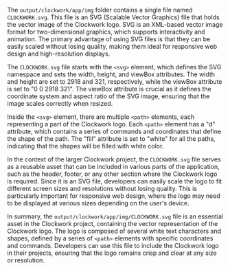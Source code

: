 The `output/clockwork/app/img` folder contains a single file named `CLOCKWORK.svg`. This file is an SVG (Scalable Vector Graphics) file that holds the vector image of the Clockwork logo. SVG is an XML-based vector image format for two-dimensional graphics, which supports interactivity and animation. The primary advantage of using SVG files is that they can be easily scaled without losing quality, making them ideal for responsive web design and high-resolution displays.

The `CLOCKWORK.svg` file starts with the `<svg>` element, which defines the SVG namespace and sets the width, height, and viewBox attributes. The width and height are set to 2918 and 321, respectively, while the viewBox attribute is set to "0 0 2918 321". The viewBox attribute is crucial as it defines the coordinate system and aspect ratio of the SVG image, ensuring that the image scales correctly when resized.

Inside the `<svg>` element, there are multiple `<path>` elements, each representing a part of the Clockwork logo. Each `<path>` element has a "d" attribute, which contains a series of commands and coordinates that define the shape of the path. The "fill" attribute is set to "white" for all the paths, indicating that the shapes will be filled with white color.

In the context of the larger Clockwork project, the `CLOCKWORK.svg` file serves as a reusable asset that can be included in various parts of the application, such as the header, footer, or any other section where the Clockwork logo is required. Since it is an SVG file, developers can easily scale the logo to fit different screen sizes and resolutions without losing quality. This is particularly important for responsive web design, where the logo may need to be displayed at various sizes depending on the user's device.

In summary, the `output/clockwork/app/img/CLOCKWORK.svg` file is an essential asset in the Clockwork project, containing the vector representation of the Clockwork logo. The logo is composed of several white text characters and shapes, defined by a series of `<path>` elements with specific coordinates and commands. Developers can use this file to include the Clockwork logo in their projects, ensuring that the logo remains crisp and clear at any size or resolution.

    